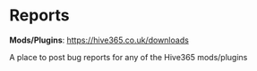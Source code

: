 # Reports
**Mods/Plugins**: https://hive365.co.uk/downloads

A place to post bug reports for any of the Hive365 mods/plugins
